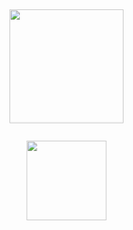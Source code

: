 
<p align="center">
  <a href="#" target="_blank"><img alt="" src="https://img.shields.io/badge/Portfolio-000?logo=vercel&logoColor=yellow&style=for-the-badge" style="vertical-align:center" /></a><br /><br />
</p>

<p align="center">
  <a href="https://skillicons.dev">
    <img width='200' src="https://skillicons.dev/icons?i=javascript,react,php,nodejs" />
  </a><br /><br />
</p>

<div align="center">
<a href="https://github.com/seu-usuário-aqui">
<img loading="lazy" height="140em" src="https://github-readme-stats.vercel.app/api/top-langs/?username=Jeffersoncabrall&layout=compact&langs_count=7&theme=dracula"/>
</div>







